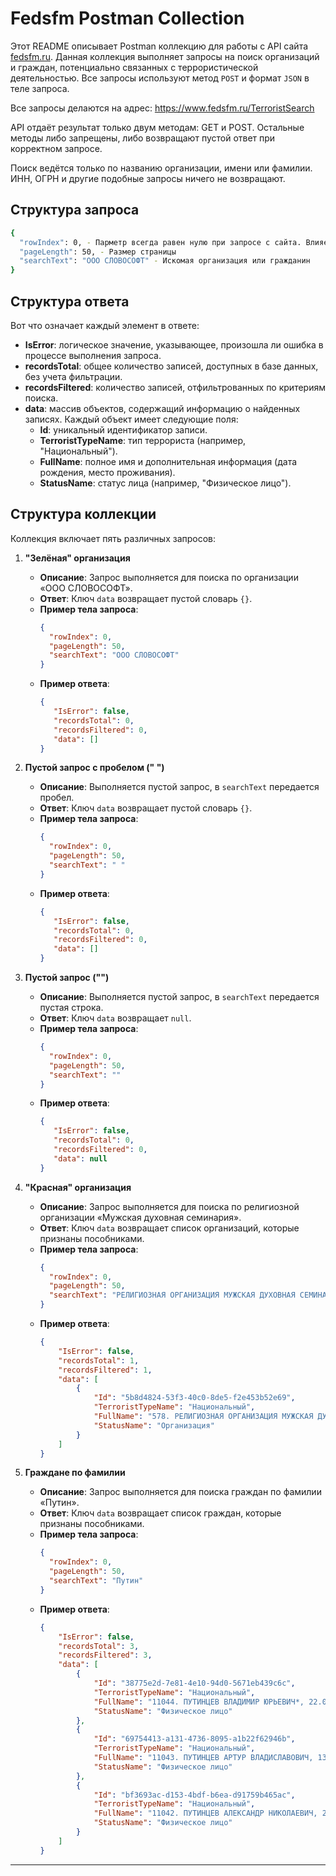 # Fedsfm Postman Collection

Этот README описывает Postman коллекцию для работы с API сайта [fedsfm.ru](https://www.fedsfm.ru/TerroristSearch). Данная коллекция выполняет запросы на поиск организаций и граждан, потенциально связанных с террористической деятельностью. Все запросы используют метод `POST` и формат `JSON` в теле запроса.

Все запросы делаются на адрес: https://www.fedsfm.ru/TerroristSearch

API отдаёт результат только двум методам: GET и POST. Остальные методы либо запрещены, либо возвращают пустой ответ при корректном запросе.

Поиск ведётся только по названию организации, имени или фамилии. ИНН, ОГРН и другие подобные запросы ничего не возвращают.

## Структура запроса

 ```bash
 {
   "rowIndex": 0, - Парметр всегда равен нулю при запросе с сайта. Влияет на порядок отдаваемых результатов.
   "pageLength": 50, - Размер страницы
   "searchText": "ООО СЛОВОСОФТ" - Искомая организация или гражданин
 }
 ```

## Структура ответа

Вот что означает каждый элемент в ответе:

- **IsError**: логическое значение, указывающее, произошла ли ошибка в процессе выполнения запроса.
- **recordsTotal**: общее количество записей, доступных в базе данных, без учета фильтрации.
- **recordsFiltered**: количество записей, отфильтрованных по критериям поиска.
- **data**: массив объектов, содержащий информацию о найденных записях. Каждый объект имеет следующие поля:
  - **Id**: уникальный идентификатор записи.
  - **TerroristTypeName**: тип террориста (например, "Национальный").
  - **FullName**: полное имя и дополнительная информация (дата рождения, место проживания).
  - **StatusName**: статус лица (например, "Физическое лицо").


## Структура коллекции

Коллекция включает пять различных запросов:

1. **"Зелёная" организация**
   - **Описание**: Запрос выполняется для поиска по организации «ООО СЛОВОСОФТ».
   - **Ответ**: Ключ `data` возвращает пустой словарь `{}`.
   - **Пример тела запроса**:
     ```json
     {
       "rowIndex": 0,
       "pageLength": 50,
       "searchText": "ООО СЛОВОСОФТ"
     }
     ```
   - **Пример ответа**:
     ```json
     {
        "IsError": false,
        "recordsTotal": 0,
        "recordsFiltered": 0,
        "data": []
     }
     ```

2. **Пустой запрос с пробелом (" ")**
   - **Описание**: Выполняется пустой запрос, в `searchText` передается пробел.
   - **Ответ**: Ключ `data` возвращает пустой словарь `{}`.
   - **Пример тела запроса**:
     ```json
     {
       "rowIndex": 0,
       "pageLength": 50,
       "searchText": " "
     }
     ```
   - **Пример ответа**:
     ```json
     {
        "IsError": false,
        "recordsTotal": 0,
        "recordsFiltered": 0,
        "data": []
     }
     ```

3. **Пустой запрос ("")**
   - **Описание**: Выполняется пустой запрос, в `searchText` передается пустая строка.
   - **Ответ**: Ключ `data` возвращает `null`.
   - **Пример тела запроса**:
     ```json
     {
       "rowIndex": 0,
       "pageLength": 50,
       "searchText": ""
     }
     ```
   - **Пример ответа**:
     ```json
     {
        "IsError": false,
        "recordsTotal": 0,
        "recordsFiltered": 0,
        "data": null
     }
     ```

4. **"Красная" организация**
   - **Описание**: Запрос выполняется для поиска по религиозной организации «Мужская духовная семинария».
   - **Ответ**: Ключ `data` возвращает список организаций, которые признаны пособниками.
   - **Пример тела запроса**:
     ```json
     {
       "rowIndex": 0,
       "pageLength": 50,
       "searchText": "РЕЛИГИОЗНАЯ ОРГАНИЗАЦИЯ МУЖСКАЯ ДУХОВНАЯ СЕМИНАРИЯ"
     }
     ```
   - **Пример ответа**:
     ```json
     {
         "IsError": false,
         "recordsTotal": 1,
         "recordsFiltered": 1,
         "data": [
             {
                 "Id": "5b8d4824-53f3-40c0-8de5-f2e453b52e69",
                 "TerroristTypeName": "Национальный",
                 "FullName": "578. РЕЛИГИОЗНАЯ ОРГАНИЗАЦИЯ МУЖСКАЯ ДУХОВНАЯ СЕМИНАРИЯ ДУХОВНОЕ УЧРЕЖДЕНИЕ ПРОФЕССИОНАЛЬНОГО РЕЛИГИОЗНОГО ОБРАЗОВАНИЯ ДРЕВНЕРУССКОЙ ИНГЛИИСТИЧЕСКОЙ ЦЕРКВИ ПРАВОСЛАВНЫХ СТАРОВЕРОВ-ИНГЛИНГОВ , ;",
                 "StatusName": "Организация"
             }
         ]
     }
     ```

5. **Граждане по фамилии**
   - **Описание**: Запрос выполняется для поиска граждан по фамилии «Путин».
   - **Ответ**: Ключ `data` возвращает список граждан, которые признаны пособниками.
   - **Пример тела запроса**:
     ```json
     {
       "rowIndex": 0,
       "pageLength": 50,
       "searchText": "Путин"
     }
     ```
   - **Пример ответа**:
     ```json
     {
         "IsError": false,
         "recordsTotal": 3,
         "recordsFiltered": 3,
         "data": [
             {
                 "Id": "38775e2d-7e81-4e10-94d0-5671eb439c6c",
                 "TerroristTypeName": "Национальный",
                 "FullName": "11044. ПУТИНЦЕВ ВЛАДИМИР ЮРЬЕВИЧ*, 22.07.1977 г.р. , Г. ЯКУТСК;",
                 "StatusName": "Физическое лицо"
             },
             {
                 "Id": "69754413-a131-4736-8095-a1b22f62946b",
                 "TerroristTypeName": "Национальный",
                 "FullName": "11043. ПУТИНЦЕВ АРТУР ВЛАДИСЛАВОВИЧ, 13.03.1970 г.р. , Г. ЧИТА;",
                 "StatusName": "Физическое лицо"
             },
             {
                 "Id": "bf3693ac-d153-4bdf-b6ea-d91759b465ac",
                 "TerroristTypeName": "Национальный",
                 "FullName": "11042. ПУТИНЦЕВ АЛЕКСАНДР НИКОЛАЕВИЧ, 20.01.1974 г.р. , С. В-ХИЛА ШИЛКИНСКОГО РАЙОНА ЧИТИНСКОЙ ОБЛАСТИ;",
                 "StatusName": "Физическое лицо"
             }
         ]
     }
     ```

---
